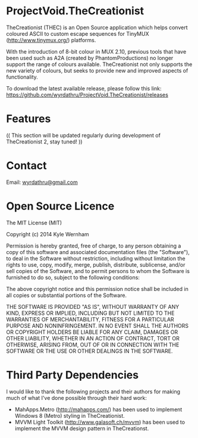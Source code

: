 ProjectVoid.TheCreationist
==========================

TheCreationist (THEC) is an Open Source application which helps convert coloured ASCII to custom escape sequences for TinyMUX (http://www.tinymux.org/) platforms.

With the introduction of 8-bit colour in MUX 2.10, previous tools that have been used such as A2A (created by PhantomProductions) no longer support the range of colours available. TheCreationist not only supports the new variety of colours, but seeks to provide new and improved aspects of functionality.

To download the latest available release, please follow this link: https://github.com/wyrdathru/ProjectVoid.TheCreationist/releases

Features
========

(( This section will be updated regularly during development of TheCreationist 2, stay tuned! ))

Contact
=======

Email: wyrdathru@gmail.com

Open Source Licence
===================

The MIT License (MIT)

Copyright (c) 2014 Kyle Wernham

Permission is hereby granted, free of charge, to any person obtaining a copy
of this software and associated documentation files (the "Software"), to deal
in the Software without restriction, including without limitation the rights
to use, copy, modify, merge, publish, distribute, sublicense, and/or sell
copies of the Software, and to permit persons to whom the Software is
furnished to do so, subject to the following conditions:

The above copyright notice and this permission notice shall be included in
all copies or substantial portions of the Software.

THE SOFTWARE IS PROVIDED "AS IS", WITHOUT WARRANTY OF ANY KIND, EXPRESS OR
IMPLIED, INCLUDING BUT NOT LIMITED TO THE WARRANTIES OF MERCHANTABILITY,
FITNESS FOR A PARTICULAR PURPOSE AND NONINFRINGEMENT. IN NO EVENT SHALL THE
AUTHORS OR COPYRIGHT HOLDERS BE LIABLE FOR ANY CLAIM, DAMAGES OR OTHER
LIABILITY, WHETHER IN AN ACTION OF CONTRACT, TORT OR OTHERWISE, ARISING FROM,
OUT OF OR IN CONNECTION WITH THE SOFTWARE OR THE USE OR OTHER DEALINGS IN
THE SOFTWARE.

Third Party Dependencies
===================

I would like to thank the following projects and their authors for making much of what I've done possible through their hard work:

- MahApps.Metro (http://mahapps.com/) has been used to implement Windows 8 (Metro) styling in TheCreationist.
- MVVM Light Toolkit (http://www.galasoft.ch/mvvm) has been used to implement the MVVM design pattern in TheCreationst.